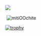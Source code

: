 ![](https://komarev.com/ghpvc/?username=your-github-mitiOOchite&color=lightgrey&style=for-the-badge	)

<p>&nbsp;<img align="center" src="https://github-readme-stats.vercel.app/api?username=mitiOOchite&show_icons=true&locale=en" alt="mitiOOchite" /></p>

[![trophy](https://github-profile-trophy.vercel.app/?username=mitiOOchite)](https://github.com/ryo-ma/github-profile-trophy)

